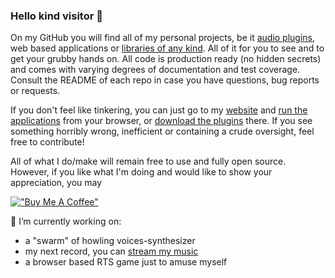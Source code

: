 ### Hello kind visitor 👋

On my GitHub you will find all of my personal projects, be it [audio plugins](https://github.com/igorski?utf8=%E2%9C%93&tab=repositories&q=vst), web based applications or [libraries of any kind](https://github.com/igorski?utf8=%E2%9C%93&tab=repositories&q=library). All of it for you to see and to get your grubby hands on. All code is production ready (no hidden secrets) and comes with varying degrees of documentation and test coverage. Consult the README of each repo in case you have questions, bug reports or requests.

If you don't feel like tinkering, you can just go to my [website](https://www.igorski.nl) and [run the applications](https://www.igorski.nl/apps) from your browser, or [download the plugins](https://www.igorski.nl/download) there. If you see something horribly wrong, inefficient or containing a crude oversight, feel free to contribute!

All of what I do/make will remain free to use and fully open source. However, if you like what I'm doing and would like to show your appreciation, you may

[!["Buy Me A Coffee"](https://www.buymeacoffee.com/assets/img/custom_images/orange_img.png)](https://www.buymeacoffee.com/igorski)

🔭 I’m currently working on:

 - a "swarm" of howling voices-synthesizer
 - my next record, you can [stream my music](https://songwhip.com/drosophelia)
 - a browser based RTS game just to amuse myself

<!--
**igorski/igorski** is a ✨ _special_ ✨ repository because its `README.md` (this file) appears on your GitHub profile.

Here are some ideas to get you started:

- 🔭 I’m currently working on ...
- 🌱 I’m currently learning ...
- 👯 I’m looking to collaborate on ...
- 🤔 I’m looking for help with ...
- 💬 Ask me about ...
- 📫 How to reach me: ...
- 😄 Pronouns: ...
- ⚡ Fun fact: ...
-->
